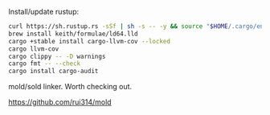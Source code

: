 
Install/update rustup:

```bash
curl https://sh.rustup.rs -sSf | sh -s -- -y && source "$HOME/.cargo/env"
brew install keith/formulae/ld64.lld
cargo +stable install cargo-llvm-cov --locked
cargo llvm-cov
cargo clippy -- -D warnings
cargo fmt -- --check
cargo install cargo-audit
```

mold/sold linker. Worth checking out.

https://github.com/rui314/mold
